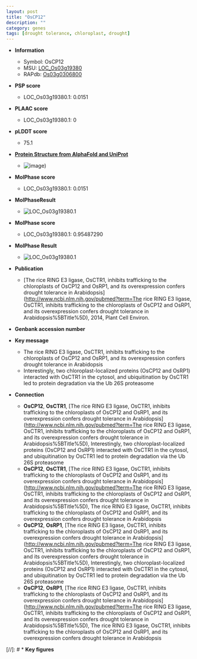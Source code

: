 ```yaml
---
layout: post
title: "OsCP12"
description: ""
category: genes
tags: [drought tolerance, chloroplast, drought]
---
```


* **Information**  
    + Symbol: OsCP12  
    + MSU: [LOC_Os03g19380](http://rice.plantbiology.msu.edu/cgi-bin/ORF_infopage.cgi?orf=LOC_Os03g19380)  
    + RAPdb: [Os03g0306800](http://rapdb.dna.affrc.go.jp/viewer/gbrowse_details/irgsp1?name=Os03g0306800)  

* **PSP score**  
    + LOC_Os03g19380.1: 0.0151 

* **PLAAC score**  
    + LOC_Os03g19380.1: 0 

* **pLDDT score**
    + 75.1

* **[Protein Structure from AlphaFold and UniProt](https://www.uniprot.org/uniprotkb/Q10MJ5/entry#structure)**
    + ![image](https://ricepsp.github.io/images/Q1/AF-Q10MJ5-F1.png))

* **MolPhase score**
    + LOC_Os03g19380.1: 0.0151

* **MolPhaseResult**
    + ![LOC_Os03g19380.1](https://ricepsp.github.io/pictures/LOC_Os03g/LOC_Os03g19380.1.png)

* **MolPhase score**
    + LOC_Os03g19380.1: 0.95487290

* **MolPhase Result**
    + ![LOC_Os03g19380.1](https://304243504.github.io/Pictures/LOC_Os03g/LOC_Os03g19380.1.png)

* **Publication**  
    + [The rice RING E3 ligase, OsCTR1, inhibits trafficking to the chloroplasts of OsCP12 and OsRP1, and its overexpression confers drought tolerance in Arabidopsis](http://www.ncbi.nlm.nih.gov/pubmed?term=The rice RING E3 ligase, OsCTR1, inhibits trafficking to the chloroplasts of OsCP12 and OsRP1, and its overexpression confers drought tolerance in Arabidopsis%5BTitle%5D), 2014, Plant Cell Environ.

* **Genbank accession number**  

* **Key message**  
    + The rice RING E3 ligase, OsCTR1, inhibits trafficking to the chloroplasts of OsCP12 and OsRP1, and its overexpression confers drought tolerance in Arabidopsis
    + Interestingly, two chloroplast-localized proteins (OsCP12 and OsRP1) interacted with OsCTR1 in the cytosol, and ubiquitination by OsCTR1 led to protein degradation via the Ub 26S proteasome

* **Connection**  
    + __OsCP12__, __OsCTR1__, [The rice RING E3 ligase, OsCTR1, inhibits trafficking to the chloroplasts of OsCP12 and OsRP1, and its overexpression confers drought tolerance in Arabidopsis](http://www.ncbi.nlm.nih.gov/pubmed?term=The rice RING E3 ligase, OsCTR1, inhibits trafficking to the chloroplasts of OsCP12 and OsRP1, and its overexpression confers drought tolerance in Arabidopsis%5BTitle%5D), Interestingly, two chloroplast-localized proteins (OsCP12 and OsRP1) interacted with OsCTR1 in the cytosol, and ubiquitination by OsCTR1 led to protein degradation via the Ub 26S proteasome
    + __OsCP12__, __OsCTR1__, [The rice RING E3 ligase, OsCTR1, inhibits trafficking to the chloroplasts of OsCP12 and OsRP1, and its overexpression confers drought tolerance in Arabidopsis](http://www.ncbi.nlm.nih.gov/pubmed?term=The rice RING E3 ligase, OsCTR1, inhibits trafficking to the chloroplasts of OsCP12 and OsRP1, and its overexpression confers drought tolerance in Arabidopsis%5BTitle%5D), The rice RING E3 ligase, OsCTR1, inhibits trafficking to the chloroplasts of OsCP12 and OsRP1, and its overexpression confers drought tolerance in Arabidopsis
    + __OsCP12__, __OsRP1__, [The rice RING E3 ligase, OsCTR1, inhibits trafficking to the chloroplasts of OsCP12 and OsRP1, and its overexpression confers drought tolerance in Arabidopsis](http://www.ncbi.nlm.nih.gov/pubmed?term=The rice RING E3 ligase, OsCTR1, inhibits trafficking to the chloroplasts of OsCP12 and OsRP1, and its overexpression confers drought tolerance in Arabidopsis%5BTitle%5D), Interestingly, two chloroplast-localized proteins (OsCP12 and OsRP1) interacted with OsCTR1 in the cytosol, and ubiquitination by OsCTR1 led to protein degradation via the Ub 26S proteasome
    + __OsCP12__, __OsRP1__, [The rice RING E3 ligase, OsCTR1, inhibits trafficking to the chloroplasts of OsCP12 and OsRP1, and its overexpression confers drought tolerance in Arabidopsis](http://www.ncbi.nlm.nih.gov/pubmed?term=The rice RING E3 ligase, OsCTR1, inhibits trafficking to the chloroplasts of OsCP12 and OsRP1, and its overexpression confers drought tolerance in Arabidopsis%5BTitle%5D), The rice RING E3 ligase, OsCTR1, inhibits trafficking to the chloroplasts of OsCP12 and OsRP1, and its overexpression confers drought tolerance in Arabidopsis

[//]: # * **Key figures**  


